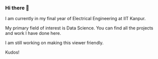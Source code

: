 ### Hi there 👋
I am currently in my final year of Electrical Engineering at IIT Kanpur. 

My primary field of interest is Data Science. You can find all the projects and work I have done here. 

I am still working on making this viewer friendly. 

Kudos!
<!--
**Ankan-Das/Ankan-Das** is a ✨ _special_ ✨ repository because its `README.md` (this file) appears on your GitHub profile.

Here are some ideas to get you started:

- 🔭 I’m currently working on ...
- 🌱 I’m currently learning ...
- 👯 I’m looking to collaborate on ...
- 🤔 I’m looking for help with ...
- 💬 Ask me about ...
- 📫 How to reach me: ...
- 😄 Pronouns: ...
- ⚡ Fun fact: ...
-->
